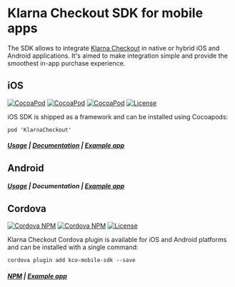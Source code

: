 # Klarna Checkout SDK for mobile apps

The SDK allows to integrate [Klarna Checkout](https://www.klarna.com/us/business/sell-online-with-klarna) in native or hybrid iOS and Android applications. It's aimed to make integration simple and provide the smoothest in-app purchase experience.

## iOS
[![CocoaPod](https://img.shields.io/cocoapods/v/KlarnaCheckout.svg?style=flat-square)](https://cocoapods.org/pods/KlarnaCheckout)
[![CocoaPod](https://img.shields.io/cocoapods/p/KlarnaCheckout.svg?style=flat-square)](https://cocoapods.org/pods/KlarnaCheckout)
[![CocoaPod](https://img.shields.io/cocoapods/metrics/doc-percent/KlarnaCheckout.svg?style=flat-square)](http://cocoadocs.org/docsets/KlarnaCheckout/)
[![License](https://img.shields.io/cocoapods/l/KlarnaCheckout.svg?style=flat-square)](https://github.com/klarna/kco-mobile-sdk/blob/master/LICENSE)

iOS SDK is shipped as a framework and can be installed using Cocoapods:

```
pod 'KlarnaCheckout'
```

##### [Usage](ios/README.md) | [Documentation](https://cocoadocs.org/docsets/KlarnaCheckout/) | [Example app](https://github.com/klarna/kco-ios-example-app)



## Android

##### [Usage](android/README.md) | Documentation | [Example app](https://github.com/klarna/kco-android-example-app)

## Cordova
[![Cordova NPM](https://img.shields.io/npm/v/kco-mobile-sdk.svg?style=flat-square)](https://www.npmjs.com/package/kco-mobile-sdk)
[![Cordova NPM](https://img.shields.io/npm/dt/kco-mobile-sdk.svg?style=flat-square)](https://www.npmjs.com/package/kco-mobile-sdk)
[![License](https://img.shields.io/npm/l/kco-mobile-sdk.svg?style=flat-square)](https://github.com/klarna/kco-mobile-sdk/blob/master/LICENSE)

Klarna Checkout Cordova plugin is available for iOS and Android platforms and can be installed with a single command:

```
cordova plugin add kco-mobile-sdk --save
```

##### [NPM](https://www.npmjs.com/package/kco-mobile-sdk) | [Example app](https://github.com/klarna/kco-cordova-example-app)

